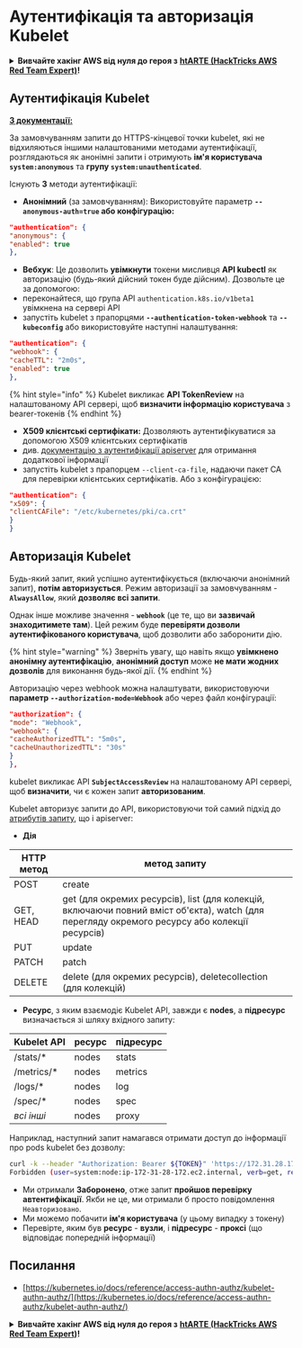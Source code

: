 # Аутентифікація та авторизація Kubelet

<details>

<summary><strong>Вивчайте хакінг AWS від нуля до героя з</strong> <a href="https://training.hacktricks.xyz/courses/arte"><strong>htARTE (HackTricks AWS Red Team Expert)</strong></a><strong>!</strong></summary>

Інші способи підтримки HackTricks:

* Якщо ви хочете побачити вашу **компанію в рекламі HackTricks** або **завантажити HackTricks у форматі PDF**, перевірте [**ПЛАНИ ПІДПИСКИ**](https://github.com/sponsors/carlospolop)!
* Отримайте [**офіційний PEASS & HackTricks мерч**](https://peass.creator-spring.com)
* Відкрийте для себе [**Сім'ю PEASS**](https://opensea.io/collection/the-peass-family), нашу колекцію ексклюзивних [**NFT**](https://opensea.io/collection/the-peass-family)
* **Приєднуйтесь до** 💬 [**групи Discord**](https://discord.gg/hRep4RUj7f) або [**групи telegram**](https://t.me/peass) або **слідкуйте** за мною на **Twitter** 🐦 [**@carlospolopm**](https://twitter.com/carlospolopm)**.**
* **Поділіться своїми хакерськими трюками, надсилайте PR до** [**HackTricks**](https://github.com/carlospolop/hacktricks) та [**HackTricks Cloud**](https://github.com/carlospolop/hacktricks-cloud) репозиторіїв GitHub.

</details>

## Аутентифікація Kubelet <a href="#kubelet-authentication" id="kubelet-authentication"></a>

**[З документації:](https://kubernetes.io/docs/reference/access-authn-authz/kubelet-authn-authz/)**

За замовчуванням запити до HTTPS-кінцевої точки kubelet, які не відхиляються іншими налаштованими методами аутентифікації, розглядаються як анонімні запити і отримують **ім'я користувача `system:anonymous`** та **групу `system:unauthenticated`**.

Існують **3** методи аутентифікації:

* **Анонімний** (за замовчуванням): Використовуйте параметр **`--anonymous-auth=true` або конфігурацію:**
```json
"authentication": {
"anonymous": {
"enabled": true
},
```
* **Вебхук**: Це дозволить **увімкнути** токени мисливця **API kubectl** як авторизацію (будь-який дійсний токен буде дійсним). Дозвольте це за допомогою:
* переконайтеся, що група API `authentication.k8s.io/v1beta1` увімкнена на сервері API
* запустіть kubelet з прапорцями **`--authentication-token-webhook`** та **`--kubeconfig`** або використовуйте наступні налаштування:
```json
"authentication": {
"webhook": {
"cacheTTL": "2m0s",
"enabled": true
},
```
{% hint style="info" %}
Kubelet викликає **API TokenReview** на налаштованому API сервері, щоб **визначити інформацію користувача** з bearer-токенів
{% endhint %}

* **X509 клієнтські сертифікати:** Дозволяють аутентифікуватися за допомогою X509 клієнтських сертифікатів
* див. [документацію з аутентифікації apiserver](https://kubernetes.io/docs/reference/access-authn-authz/authentication/#x509-client-certs) для отримання додаткової інформації
* запустіть kubelet з прапорцем `--client-ca-file`, надаючи пакет CA для перевірки клієнтських сертифікатів. Або з конфігурацією:
```json
"authentication": {
"x509": {
"clientCAFile": "/etc/kubernetes/pki/ca.crt"
}
}
```
## Авторизація Kubelet <a href="#kubelet-authentication" id="kubelet-authentication"></a>

Будь-який запит, який успішно аутентифікується (включаючи анонімний запит), **потім авторизується**. Режим авторизації за замовчуванням - **`AlwaysAllow`**, який **дозволяє всі запити**.

Однак інше можливе значення - **`webhook`** (це те, що ви **зазвичай знаходитимете там**). Цей режим буде **перевіряти дозволи аутентифікованого користувача**, щоб дозволити або заборонити дію.

{% hint style="warning" %}
Зверніть увагу, що навіть якщо **увімкнено анонімну аутентифікацію**, **анонімний доступ** може **не мати жодних дозволів** для виконання будь-якої дії.
{% endhint %}

Авторизацію через webhook можна налаштувати, використовуючи **параметр `--authorization-mode=Webhook`** або через файл конфігурації:
```json
"authorization": {
"mode": "Webhook",
"webhook": {
"cacheAuthorizedTTL": "5m0s",
"cacheUnauthorizedTTL": "30s"
}
},
```
kubelet викликає API **`SubjectAccessReview`** на налаштованому API сервері, щоб **визначити**, чи є кожен запит **авторизованим**.

Kubelet авторизує запити до API, використовуючи той самий підхід до [атрибутів запиту](https://kubernetes.io/docs/reference/access-authn-authz/authorization/#review-your-request-attributes), що і apiserver:

* **Дія**

| HTTP метод | метод запиту                                                                                                                                                  |
| --------- | ------------------------------------------------------------------------------------------------------------------------------------------------------------- |
| POST      | create                                                                                                                                                        |
| GET, HEAD | get (для окремих ресурсів), list (для колекцій, включаючи повний вміст об'єкта), watch (для перегляду окремого ресурсу або колекції ресурсів) |
| PUT       | update                                                                                                                                                        |
| PATCH     | patch                                                                                                                                                         |
| DELETE    | delete (для окремих ресурсів), deletecollection (для колекцій)                                                                                         |

* **Ресурс**, з яким взаємодіє Kubelet API, завжди є **nodes**, а **підресурс** визначається зі шляху вхідного запиту:

| Kubelet API  | ресурс | підресурс |
| ------------ | -------- | ----------- |
| /stats/\*    | nodes    | stats       |
| /metrics/\*  | nodes    | metrics     |
| /logs/\*     | nodes    | log         |
| /spec/\*     | nodes    | spec        |
| _всі інші_ | nodes    | proxy       |

Наприклад, наступний запит намагався отримати доступ до інформації про pods kubelet без дозволу:
```bash
curl -k --header "Authorization: Bearer ${TOKEN}" 'https://172.31.28.172:10250/pods'
Forbidden (user=system:node:ip-172-31-28-172.ec2.internal, verb=get, resource=nodes, subresource=proxy)
```
* Ми отримали **Заборонено**, отже запит **пройшов перевірку автентифікації**. Якби не це, ми отримали б просто повідомлення `Неавторизовано`.
* Ми можемо побачити **ім'я користувача** (у цьому випадку з токену)
* Перевірте, яким був **ресурс** - **вузли**, і **підресурс** - **проксі** (що відповідає попередній інформації)

## Посилання

* [https://kubernetes.io/docs/reference/access-authn-authz/kubelet-authn-authz/](https://kubernetes.io/docs/reference/access-authn-authz/kubelet-authn-authz/)

<details>

<summary><strong>Вивчайте хакінг AWS від нуля до героя з</strong> <a href="https://training.hacktricks.xyz/courses/arte"><strong>htARTE (HackTricks AWS Red Team Expert)</strong></a><strong>!</strong></summary>

Інші способи підтримки HackTricks:

* Якщо ви хочете побачити свою **компанію в рекламі на HackTricks** або **завантажити HackTricks у PDF-форматі**, перевірте [**ПЛАНИ ПІДПИСКИ**](https://github.com/sponsors/carlospolop)!
* Отримайте [**офіційний PEASS & HackTricks мерч**](https://peass.creator-spring.com)
* Відкрийте для себе [**Сім'ю PEASS**](https://opensea.io/collection/the-peass-family), нашу колекцію ексклюзивних [**NFT**](https://opensea.io/collection/the-peass-family)
* **Приєднуйтесь до** 💬 [**групи Discord**](https://discord.gg/hRep4RUj7f) або [**групи Telegram**](https://t.me/peass) або **слідкуйте** за мною на **Twitter** 🐦 [**@carlospolopm**](https://twitter.com/carlospolopm)**.**
* **Поділіться своїми хакерськими трюками, надсилайте PR до** [**HackTricks**](https://github.com/carlospolop/hacktricks) **і** [**HackTricks Cloud**](https://github.com/carlospolop/hacktricks-cloud) **репозиторіїв на GitHub.**

</details>
